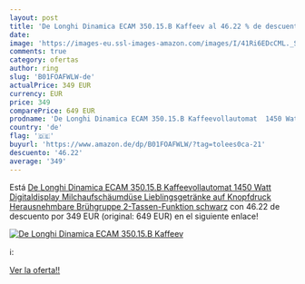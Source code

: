 ```yaml
---
layout: post
title: 'De Longhi Dinamica ECAM 350.15.B Kaffeev al 46.22 % de descuento'
date: 
image: 'https://images-eu.ssl-images-amazon.com/images/I/41Ri6EDcCML._SL200_.jpg'
comments: true
category: ofertas
author: ring
slug: 'B01FOAFWLW-de'
actualPrice: 349 EUR
currency: EUR
price: 349
comparePrice: 649 EUR
prodname: 'De Longhi Dinamica ECAM 350.15.B Kaffeevollautomat  1450 Watt  Digitaldisplay  Milchaufschäumdüse  Lieblingsgetränke auf Knopfdruck  Herausnehmbare Brühgruppe  2-Tassen-Funktion  schwarz'
country: 'de'
flag: '🇩🇪'
buyurl: 'https://www.amazon.de/dp/B01FOAFWLW/?tag=tolees0ca-21'
descuento: '46.22'
average: '349'
---
```


Está [De Longhi Dinamica ECAM 350.15.B Kaffeevollautomat  1450 Watt  Digitaldisplay  Milchaufschäumdüse  Lieblingsgetränke auf Knopfdruck  Herausnehmbare Brühgruppe  2-Tassen-Funktion  schwarz](https://www.amazon.de/dp/B01FOAFWLW/?tag=tolees0ca-21) con 46.22 de descuento por 349 EUR (original: 649 EUR) en el siguiente enlace!

[![De Longhi Dinamica ECAM 350.15.B Kaffeev](https://images-eu.ssl-images-amazon.com/images/I/41Ri6EDcCML._SL200_.jpg)](https://www.amazon.de/dp/B01FOAFWLW/?tag=tolees0ca-21)

ℹ️:


[Ver la oferta!!](https://www.amazon.de/dp/B01FOAFWLW/?tag=tolees0ca-21)
